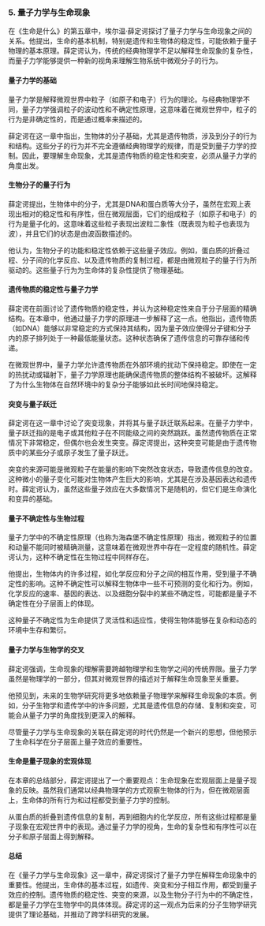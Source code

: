 ### 5. **量子力学与生命现象**

在《生命是什么》的第五章中，埃尔温·薛定谔探讨了量子力学与生命现象之间的关系。他提出，生命的基本机制，特别是遗传和生物体的稳定性，可能依赖于量子物理的基本原理。薛定谔认为，传统的经典物理学不足以解释生命现象的复杂性，而量子力学能够提供一种新的视角来理解生物系统中微观分子的行为。

#### **量子力学的基础**

量子力学是解释微观世界中粒子（如原子和电子）行为的理论。与经典物理学不同，量子力学强调粒子的波动性和不确定性原理，这意味着在微观世界中，粒子的行为是非确定性的，而是通过概率来描述的。

薛定谔在这一章中指出，生物体的分子基础，尤其是遗传物质，涉及到分子的行为和结构。这些分子的行为并不完全遵循经典物理学的规律，而是受到量子力学的控制。因此，要理解生命现象，尤其是遗传物质的稳定性和突变，必须从量子力学的角度出发。

#### **生物分子的量子行为**

薛定谔提出，生物体中的分子，尤其是DNA和蛋白质等大分子，虽然在宏观上表现出相对的稳定性和有序性，但在微观层面，它们的组成粒子（如原子和电子）的行为是量子化的。这意味着这些粒子表现出波粒二象性（既表现为粒子也表现为波），并且它们的状态是由波函数描述的。

他认为，生物分子的功能和稳定性依赖于这些量子效应。例如，蛋白质的折叠过程、分子间的化学反应、以及遗传物质的复制过程，都是由微观粒子的量子行为所驱动的。这些量子行为为生命体的复杂性提供了物理基础。

#### **遗传物质的稳定性与量子力学**

薛定谔在前面讨论了遗传物质的稳定性，并认为这种稳定性来自于分子层面的精确结构。在本章中，他通过量子力学的原理进一步解释了这一点。他指出，遗传物质（如DNA）能够以非常稳定的方式保持其结构，因为量子效应使得分子键和分子内的原子排列处于一种最低能量状态。这种状态确保了遗传信息的可靠存储和传递。

在微观世界中，量子力学允许遗传物质在外部环境的扰动下保持稳定。即使在一定的热扰动或辐射下，量子力学原理也能确保遗传物质的整体结构不被破坏。这解释了为什么生物体在自然环境中的复杂分子能够如此长时间地保持稳定。

#### **突变与量子跃迁**

薛定谔在这一章中讨论了突变现象，并将其与量子跃迁联系起来。在量子力学中，量子跃迁指的是电子或其他粒子在不同能级之间的突然跳跃。虽然遗传物质在正常情况下非常稳定，但偶尔也会发生突变。薛定谔提出，这种突变可能是由于遗传物质中的某些分子或原子发生了量子跃迁。

突变的来源可能是微观粒子在能量的影响下突然改变状态，导致遗传信息的改变。这种微小的量子变化可能对生物体产生巨大的影响，尤其是在涉及基因表达和遗传时。薛定谔认为，虽然这些量子效应在大多数情况下是随机的，但它们是生命演化和变异的基础。

#### **量子不确定性与生物过程**

量子力学中的不确定性原理（也称为海森堡不确定性原理）指出，微观粒子的位置和动量不能同时被精确测量，这意味着在微观世界中存在一定程度的随机性。薛定谔认为，这种不确定性在生物过程中同样存在。

他提出，生物体内的许多过程，如化学反应和分子之间的相互作用，受到量子不确定性的影响。这种不确定性可以解释生物体中一些不可预测的变化和行为。例如，化学反应的速率、基因的表达、以及细胞分裂中的某些不确定性，可能都是量子不确定性在分子层面上的体现。

这种量子不确定性为生命提供了灵活性和适应性，使得生物体能够在复杂和动态的环境中生存和繁衍。

#### **量子力学与生物学的交叉**

薛定谔强调，生命现象的理解需要跨越物理学和生物学之间的传统界限。量子力学虽然是物理学的一部分，但其对微观世界的描述对于解释生命现象至关重要。

他预见到，未来的生物学研究将更多地依赖量子物理学来解释生命现象的本质。例如，分子生物学和遗传学中的许多问题，尤其是遗传信息的存储、复制和突变，可能会从量子力学的角度找到更深入的解释。

尽管量子力学与生命现象的关联在薛定谔的时代仍然是一个新兴的思想，但他预示了生命科学在分子层面上量子效应的重要性。

#### **生命是量子现象的宏观体现**

在本章的总结部分，薛定谔提出了一个重要观点：生命现象在宏观层面上是量子现象的反映。虽然我们通常以经典物理学的方式观察生物体的行为，但在微观层面上，生命体的所有行为和过程都受到量子力学的控制。

从蛋白质的折叠到遗传信息的复制，再到细胞内的化学反应，所有这些过程都是量子现象在宏观世界中的表现。通过量子力学的视角，生命的复杂性和有序性可以在分子和原子层面上得到解释。

#### **总结**

在《量子力学与生命现象》这一章中，薛定谔探讨了量子力学在解释生命现象中的重要性。他提出，生命体的基本过程，如遗传、突变和分子相互作用，都受到量子效应的控制。遗传物质的稳定性、突变的来源，以及生物分子行为中的不确定性，都是量子力学在生物学中的具体体现。薛定谔的这一观点为后来的分子生物学研究提供了理论基础，并推动了跨学科研究的发展。
